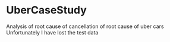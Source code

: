 # UberCaseStudy
Analysis of root cause of cancellation of root cause of uber cars
Unfortunately I have lost the test data
